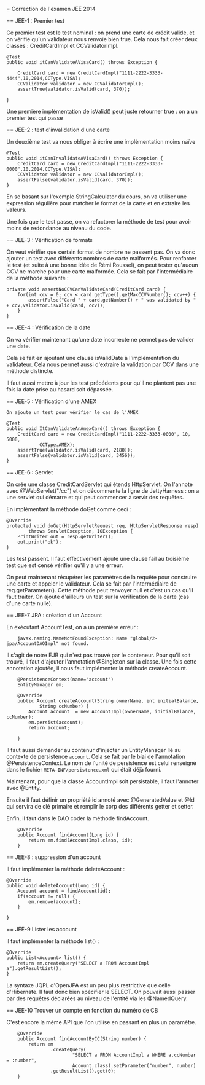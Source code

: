 = Correction de l'examen JEE 2014

== JEE-1 : Premier test

Ce premier test est le test nominal : on prend une carte de crédit valide, et on vérifie qu'un validateur nous renvoie bien true. Cela nous fait créer deux classes : CreditCardImpl et CCValidatorImpl.

    @Test
    public void itCanValidateAVisaCard() throws Exception {

        CreditCard card = new CreditCardImpl("1111-2222-3333-4444",10,2014,CCType.VISA);
        CCValidator validator = new CCValidatorImpl();
        assertTrue(validator.isValid(card, 370));

    }

Une première implémentation de isValid() peut juste retourner true : on a un premier test qui passe


== JEE-2 : test d'invalidation d'une carte

Un deuxième test va nous obliger à écrire une implémentation moins naïve

    @Test
    public void itCanInvalidateAVisaCard() throws Exception {
        CreditCard card = new CreditCardImpl("1111-2222-3333-0000",10,2014,CCType.VISA);
        CCValidator validator = new CCValidatorImpl();
        assertFalse(validator.isValid(card, 370));
    }

En se basant sur l'exemple StringCalculator du cours, on va utiliser une expression régulière pour matcher le format de la carte et en extraire les valeurs.

Une fois que le test passe, on va refactorer la méthode de test pour avoir moins de redondance au niveau du code.



== JEE-3 : Vérification de formats

On veut vérifier que certain format de nombre ne passent pas. On va donc ajouter un test avec différents nombres de carte malformés. Pour renforcer le test (et suite à une bonne idée de Rémi Roussel), on peut tester qu'aucun CCV ne marche pour une carte malformée. Cela se fait par l'intermédiaire de la méthode suivante :

    private void assertNoCCVCanValidateCard(CreditCard card) {
        for(int ccv = 0; ccv < card.getType().getMaxCCVNumber(); ccv++) {
            assertFalse("Card " + card.getNumber() + " was validated by " + ccv,validator.isValid(card, ccv));
        }
    }



== JEE-4 : Vérification de la date

On va vérifier maintenant qu'une date incorrecte ne permet pas de valider une date.

Cela se fait en ajoutant une clause isValidDate à l'implémentation du validateur. Cela nous permet aussi d'extraire la validation par CCV dans une méthode distincte.

Il faut aussi mettre à jour les test précédents pour qu'il ne plantent pas une fois la date prise au hasard soit dépassée.

== JEE-5 : Vérification d'une AMEX

    On ajoute un test pour vérifier le cas de l'AMEX

    @Test
    public void ItCanValidateAnAmexCard() throws Exception {
        CreditCard card = new CreditCardImpl("1111-2222-3333-0000", 10, 5000,
                CCType.AMEX);
        assertTrue(validator.isValid(card, 2180));
        assertFalse(validator.isValid(card, 3456));
    }

== JEE-6 : Servlet

On crée une classe CreditCardServlet qui étends HttpServlet. On l'annote avec @WebServlet("/cc") et on décommente la ligne de JettyHarness : on a une servlet qui démarre et qui peut commencer à servir des requêtes.

En implémentant la méthode doGet comme ceci :

    @Override
    protected void doGet(HttpServletRequest req, HttpServletResponse resp)
            throws ServletException, IOException {
        PrintWriter out = resp.getWriter();
        out.print("ok");
    }

Les test passent. Il faut effectivement ajoute une clause fail au troisième test que est censé vérifier qu'il y a une erreur.

On peut maintenant récupérer les paramètres de la requête pour construire une carte et appeler le validateur. Cela se fait par l'intermédiaire de req.getParameter(). Cette méthode peut renvoyer null et c'est un cas qu'il faut traiter. On ajoute d'ailleurs un test sur la vérification de la carte (cas d'une carte nulle).





== JEE-7 JPA : création d'un Account

En exécutant AccountTest, on a un première erreur :

        javax.naming.NameNotFoundException: Name "global/2-jpa/AccountDAOImpl" not found.

Il s'agit de notre EJB qui n'est pas trouvé par le conteneur. Pour qu'il soit trouvé, il faut d'ajouter l'annotation @Singleton sur la classe.
Une fois cette annotation ajoutée, il nous faut implémenter la méthode createAccount.

        @PersistenceContext(name="account")
        EntityManager em;

        @Override
        public Account createAccount(String ownerName, int initialBalance,
                String ccNumber) {
            Account account  = new AccountImpl(ownerName, initialBalance, ccNumber);
            em.persist(account);
            return account;

        }

Il faut aussi demander au contenur d'injecter un EntityManager lié au contexte de persistence `account`. Cela se fait par le biai de l'annotation @PersistenceContext. Le nom de l'unité de persistence est celui renseigné dans le fichier `META-INF/persistence.xml` qui était déjà fourni.

Maintenant, pour que la classe AccountImpl soit persistable, il faut l'annoter avec @Entity.

Ensuite il faut définir un propriété id annoté avec @GeneratedValue et @Id qui servira de clé primaire et remplir le corp des différents getter et setter.

Enfin, il faut dans le DAO coder la méthode findAccount.

        @Override
        public Account findAccount(Long id) {
            return em.find(AccountImpl.class, id);
        }

== JEE-8 : suppression d'un account

Il faut implémenter la méthode deleteAccount :

    @Override
    public void deleteAccount(Long id) {
        Account account = findAccount(id);
        if(account != null) {
            em.remove(account);
        }

    }

== JEE-9 Lister les account

il faut implémenter la méthode list() :

    @Override
    public List<Account> list() {
        return em.createQuery("SELECT a FROM AccountImpl a").getResultList();
    }

La syntaxe JQPL d'OpenJPA est un peu plus restrictive que celle d'Hibernate. Il faut donc bien spécifier le SELECT. On pouvait aussi passer par des requêtes déclarées au niveau de l'entité via les @NamedQuery.



== JEE-10 Trouver un compte en fonction du numéro de CB

C'est encore la même API que l'on utilise en passant en plus un paramètre.

        @Override
        public Account findAccountByCC(String number) {
            return em
                    .createQuery(
                            "SELECT a FROM AccountImpl a WHERE a.ccNumber = :number",
                            Account.class).setParameter("number", number)
                    .getResultList().get(0);
        }


